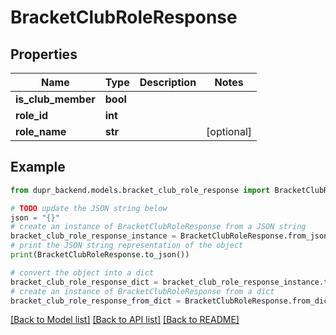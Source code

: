 # BracketClubRoleResponse


## Properties

Name | Type | Description | Notes
------------ | ------------- | ------------- | -------------
**is_club_member** | **bool** |  | 
**role_id** | **int** |  | 
**role_name** | **str** |  | [optional] 

## Example

```python
from dupr_backend.models.bracket_club_role_response import BracketClubRoleResponse

# TODO update the JSON string below
json = "{}"
# create an instance of BracketClubRoleResponse from a JSON string
bracket_club_role_response_instance = BracketClubRoleResponse.from_json(json)
# print the JSON string representation of the object
print(BracketClubRoleResponse.to_json())

# convert the object into a dict
bracket_club_role_response_dict = bracket_club_role_response_instance.to_dict()
# create an instance of BracketClubRoleResponse from a dict
bracket_club_role_response_from_dict = BracketClubRoleResponse.from_dict(bracket_club_role_response_dict)
```
[[Back to Model list]](../README.md#documentation-for-models) [[Back to API list]](../README.md#documentation-for-api-endpoints) [[Back to README]](../README.md)


